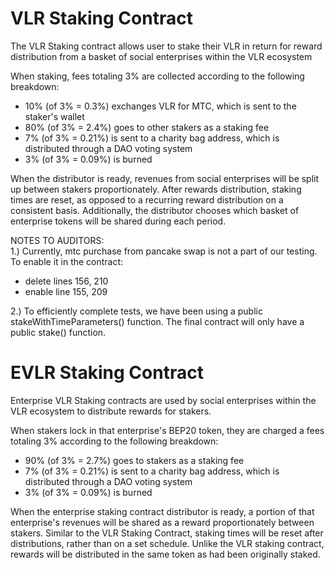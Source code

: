 # VLR Staking Contract

The VLR Staking contract allows user to stake their VLR in return for reward distribution from a basket of social enterprises within the VLR ecosystem

When staking, fees totaling 3% are collected according to the following breakdown:

- 10% (of 3% = 0.3%) exchanges VLR for MTC, which is sent to the staker's wallet
- 80% (of 3% = 2.4%) goes to other stakers as a staking fee
- 7% (of 3% = 0.21%) is sent to a charity bag address, which is distributed through a DAO voting system
- 3% (of 3% = 0.09%) is burned

When the distributor is ready, revenues from social enterprises will be split up between stakers proportionately.  After rewards distribution, staking times are reset, as opposed to a recurring reward distribution on a consistent basis.  Additionally, the distributor chooses which basket of enterprise tokens will be shared during each period.  

NOTES TO AUDITORS:<br>
1.)  Currently, mtc purchase from pancake swap is not a part of our testing.  To enable it in the contract:
-  delete lines 156, 210
-  enable line 155, 209

2.) To efficiently complete tests, we have been using a public stakeWithTimeParameters() function.  The final contract will only have a public stake() function.

# EVLR Staking Contract

Enterprise VLR Staking contracts are used by social enterprises within the VLR ecosystem to distribute rewards for stakers.  

When stakers lock in that enterprise's BEP20 token, they are charged a  fees totaling 3% according to the following breakdown:

- 90% (of 3% = 2.7%) goes to stakers as a staking fee
- 7% (of 3% = 0.21%) is sent to a charity bag address, which is distributed through a DAO voting system
- 3% (of 3% = 0.09%) is burned

When the enterprise staking contract distributor is ready, a portion of that enterprise's revenues will be shared as a reward proportionately between stakers.  Similar to the VLR Staking Contract, staking times will be reset after distributions, rather than on a set schedule.  Unlike the VLR staking contract, rewards will be distributed in the same token as had been originally staked. 


